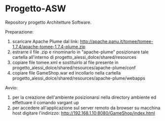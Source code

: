 # Progetto-ASW
Repository progetto Architetture Software.

Preparazione: 

1. scaricare Apache Plume dal link: http://apache.panu.it/tomee/tomee-1.7.4/apache-tomee-1.7.4-plume.zip
2. estrarre il file .zip e rinominarlo in "apache-plume" posizionare tale cartella all'interno di progetto_alessi_dolce/shared/resources
3. copiare file tomee.xml e sostituirlo al file presente in progetto_alessi_dolce/shared/resources/apache-plume/conf
4. copiare file GameShop.war ed incollarlo nella cartella progetto_alessi_dolce/shared/resources/apache-plume/webapps

Avvio: 

1. per la creazione dell'ambiente posizionarsi nella directory ambiente ed effettuare il comando vargant up
2. per accedere all'applicazione sul server remoto da browser su macchina host digitare l'indirizzo: http://192.168.1.10:8080/GameShop/index.html
